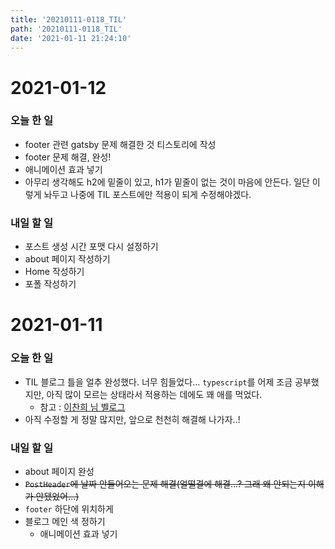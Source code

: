 ```yaml
---
title: '20210111-0118_TIL'
path: '20210111-0118_TIL'
date: '2021-01-11 21:24:10'
---
```


# 2021-01-12
### 오늘 한 일
* footer 관련 gatsby 문제 해결한 것 티스토리에 작성
* footer 문제 해결, 완성!
* 애니메이션 효과 넣기
* 아무리 생각해도 h2에 밑줄이 있고, h1가 밑줄이 없는 것이 마음에 안든다. 일단 이렇게 놔두고 나중에 TIL 포스트에만 적용이 되게 수정해야겠다.


### 내일 할 일
* 포스트 생성 시간 포맷 다시 설정하기
* about 페이지 작성하기
* Home 작성하기
* 포폴 작성하기



# 2021-01-11
### 오늘 한 일
* TIL 블로그 틀을 얼추 완성했다. 너무 힘들었다... `typescript`를 어제 조금 공부했지만, 아직 많이 모르는 상태라서 적용하는 데에도 꽤 애를 먹었다.
    - 참고 : [이찬희 님 벨로그](https://velog.io/@iamchanii/build-a-blog-with-gatsby-and-typescript-part-1)
* 아직 수정할 게 정말 많지만, 앞으로 천천히 해결해 나가자..!

### 내일 할 일
* about 페이지 완성
* ~~`PostHeader`에 날짜 안들어오는 문제 해결(얼떨결에 해결...? 그래 왜 안되는지 이해가 안됐었어...)~~
* `footer` 하단에 위치하게
* 블로그 메인 색 정하기
    * 애니메이션 효과 넣기

